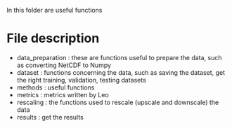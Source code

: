 In this folder are useful functions
# File description
- data_preparation : these are functions useful to prepare the data, such as converting NetCDF to Numpy
- dataset : functions concerning the data, such as saving the dataset, get the right training, validation, testing datasets
- methods :  useful functions
- metrics : metrics written by Leo
- rescaling : the functions used to rescale (upscale and downscale) the data
- results : get the results
